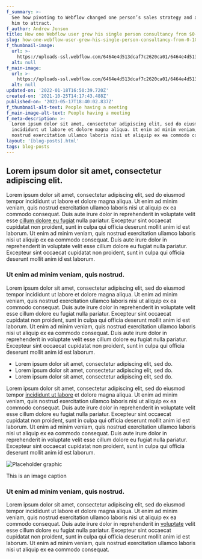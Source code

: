```yaml
---
f_summary: >-
  See how pivoting to Webflow changed one person’s sales strategy and allowed
  him to attract.
f_author: Andrew Jonson
title: How one Webflow user grew his single person consultancy from $0-100K
slug: how-one-webflow-user-grew-his-single-person-consultancy-from-0-100k
f_thumbnail-image:
  url: >-
    https://uploads-ssl.webflow.com/6464e4d513dcaf7c2620ca01/6464e4d513dcaf7c2620ca74_blog-thumbnail-1.jpeg
  alt: null
f_main-image:
  url: >-
    https://uploads-ssl.webflow.com/6464e4d513dcaf7c2620ca01/6464e4d513dcaf7c2620ca75_blog-main-1.jpeg
  alt: null
updated-on: '2022-01-18T16:50:39.720Z'
created-on: '2021-10-25T14:17:43.488Z'
published-on: '2023-05-17T18:40:02.837Z'
f_thumbnail-alt-text: People having a meeting
f_main-image-alt-text: People having a meeting
f_meta-description: >-
  Lorem ipsum dolor sit amet, consectetur adipiscing elit, sed do eiusmod tempor
  incididunt ut labore et dolore magna aliqua. Ut enim ad minim veniam, quis
  nostrud exercitation ullamco laboris nisi ut aliquip ex ea commodo consequat.
layout: '[blog-posts].html'
tags: blog-posts
---
```


Lorem ipsum dolor sit amet, consectetur adipiscing elit.
--------------------------------------------------------

Lorem ipsum dolor sit amet, consectetur adipiscing elit, sed do eiusmod tempor incididunt ut labore et dolore magna aliqua. Ut enim ad minim veniam, quis nostrud exercitation ullamco laboris nisi ut aliquip ex ea commodo consequat. Duis aute irure dolor in reprehenderit in voluptate velit esse [cillum dolore eu fugiat](https://www.finsweet.com/client-first/) nulla pariatur. Excepteur sint occaecat cupidatat non proident, sunt in culpa qui officia deserunt mollit anim id est laborum. Ut enim ad minim veniam, quis nostrud exercitation ullamco laboris nisi ut aliquip ex ea commodo consequat. Duis aute irure dolor in reprehenderit in voluptate velit esse cillum dolore eu fugiat nulla pariatur. Excepteur sint occaecat cupidatat non proident, sunt in culpa qui officia deserunt mollit anim id est laborum.

### Ut enim ad minim veniam, quis nostrud.

Lorem ipsum dolor sit amet, consectetur adipiscing elit, sed do eiusmod tempor incididunt ut labore et dolore magna aliqua. Ut enim ad minim veniam, quis nostrud exercitation ullamco laboris nisi ut aliquip ex ea commodo consequat. Duis aute irure dolor in reprehenderit in voluptate velit esse cillum dolore eu fugiat nulla pariatur. Excepteur sint occaecat cupidatat non proident, sunt in culpa qui officia deserunt mollit anim id est laborum. Ut enim ad minim veniam, quis nostrud exercitation ullamco laboris nisi ut aliquip ex ea commodo consequat. Duis aute irure dolor in reprehenderit in voluptate velit esse cillum dolore eu fugiat nulla pariatur. Excepteur sint occaecat cupidatat non proident, sunt in culpa qui officia deserunt mollit anim id est laborum.

*   Lorem ipsum dolor sit amet, consectetur adipiscing elit, sed do.
*   Lorem ipsum dolor sit amet, consectetur adipiscing elit, sed do.
*   Lorem ipsum dolor sit amet, consectetur adipiscing elit, sed do.

Lorem ipsum dolor sit amet, consectetur adipiscing elit, sed do eiusmod tempor [incididunt ut labore](https://www.finsweet.com/client-first/template/9) et dolore magna aliqua. Ut enim ad minim veniam, quis nostrud exercitation ullamco laboris nisi ut aliquip ex ea commodo consequat. Duis aute irure dolor in reprehenderit in voluptate velit esse cillum dolore eu fugiat nulla pariatur. Excepteur sint occaecat cupidatat non proident, sunt in culpa qui officia deserunt mollit anim id est laborum. Ut enim ad minim veniam, quis nostrud exercitation ullamco laboris nisi ut aliquip ex ea commodo consequat. Duis aute irure dolor in reprehenderit in voluptate velit esse cillum dolore eu fugiat nulla pariatur. Excepteur sint occaecat cupidatat non proident, sunt in culpa qui officia deserunt mollit anim id est laborum.

![Placeholder graphic](https://uploads-ssl.webflow.com/6464e4d513dcaf7c2620ca01/6464e4d513dcaf7c2620ca83_Placeholder%20Image.jpg)

This is an image caption

### Ut enim ad minim veniam, quis nostrud.

Lorem ipsum dolor sit amet, consectetur adipiscing elit, sed do eiusmod tempor incididunt ut labore et dolore magna aliqua. Ut enim ad minim veniam, quis nostrud exercitation ullamco laboris nisi ut aliquip ex ea commodo consequat. Duis aute irure dolor in reprehenderit in [voluptate](https://www.finsweet.com/) velit esse cillum dolore eu fugiat nulla pariatur. Excepteur sint occaecat cupidatat non proident, sunt in culpa qui officia deserunt mollit anim id est laborum. Ut enim ad minim veniam, quis nostrud exercitation ullamco laboris nisi ut aliquip ex ea commodo consequat.
